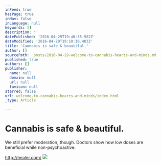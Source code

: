 ```yaml
---
inFeed: true
hasPage: true
inNav: false
inLanguage: null
keywords: []
description: ''
datePublished: '2016-04-29T19:46:35.982Z'
dateModified: '2016-04-29T19:10:30.403Z'
title: 'Cannabis is safe & beautiful.'
author: []
sourcePath: _posts/2016-04-29-welcome-to-cannabis-hearts-and-minds.md
published: true
authors: []
publisher:
  name: null
  domain: null
  url: null
  favicon: null
starred: false
url: welcome-to-cannabis-hearts-and-minds/index.html
_type: Article

---
```

# Cannabis is safe & beautiful.

We still prefer moderation, though. Doctors show how low doses are beneficial while non-psychoactive.

http://healer.com/
![](https://the-grid-user-content.s3-us-west-2.amazonaws.com/97c81c54-8433-4447-b3aa-0290fb5bd335.jpg)
